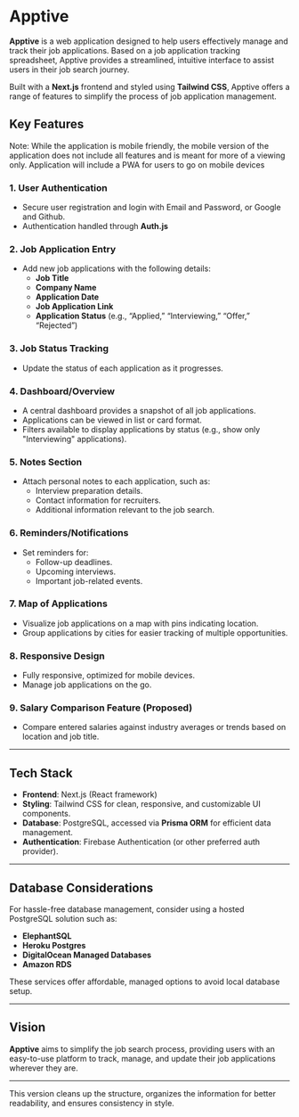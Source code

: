 # Apptive

**Apptive** is a web application designed to help users effectively manage and track their job applications. Based on a job application tracking spreadsheet, Apptive provides a streamlined, intuitive interface to assist users in their job search journey.

Built with a **Next.js** frontend and styled using **Tailwind CSS**, Apptive offers a range of features to simplify the process of job application management.

## Key Features

Note: While the application is mobile friendly, the mobile version of the application does not include all features and is meant for more of a viewing only.
Application will include a PWA for users to go on mobile devices

### 1. User Authentication
- Secure user registration and login with Email and Password, or Google and Github.
- Authentication handled through **Auth.js**

### 2. Job Application Entry
- Add new job applications with the following details:
  - **Job Title**
  - **Company Name**
  - **Application Date**
  - **Job Application Link**
  - **Application Status** (e.g., “Applied,” “Interviewing,” “Offer,” “Rejected”)

### 3. Job Status Tracking
- Update the status of each application as it progresses.

### 4. Dashboard/Overview
- A central dashboard provides a snapshot of all job applications.
- Applications can be viewed in list or card format.
- Filters available to display applications by status (e.g., show only "Interviewing" applications).

### 5. Notes Section
- Attach personal notes to each application, such as:
  - Interview preparation details.
  - Contact information for recruiters.
  - Additional information relevant to the job search.

### 6. Reminders/Notifications
- Set reminders for:
  - Follow-up deadlines.
  - Upcoming interviews.
  - Important job-related events.

### 7. Map of Applications
- Visualize job applications on a map with pins indicating location.
- Group applications by cities for easier tracking of multiple opportunities.

### 8. Responsive Design
- Fully responsive, optimized for mobile devices.
- Manage job applications on the go.

### 9. Salary Comparison Feature (Proposed)
- Compare entered salaries against industry averages or trends based on location and job title.

---

## Tech Stack

- **Frontend**: Next.js (React framework)
- **Styling**: Tailwind CSS for clean, responsive, and customizable UI components.
- **Database**: PostgreSQL, accessed via **Prisma ORM** for efficient data management.
- **Authentication**: Firebase Authentication (or other preferred auth provider).

---

## Database Considerations

For hassle-free database management, consider using a hosted PostgreSQL solution such as:

- **ElephantSQL**
- **Heroku Postgres**
- **DigitalOcean Managed Databases**
- **Amazon RDS**

These services offer affordable, managed options to avoid local database setup.

---

## Vision

**Apptive** aims to simplify the job search process, providing users with an easy-to-use platform to track, manage, and update their job applications wherever they are.

---

This version cleans up the structure, organizes the information for better readability, and ensures consistency in style.

